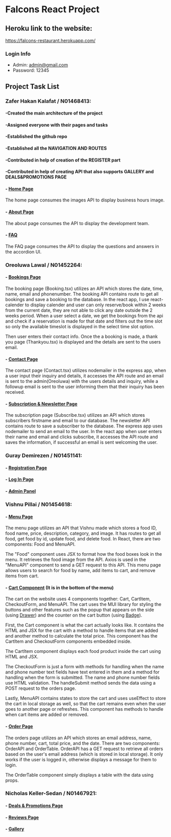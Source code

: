 # Falcons React Project

## Heroku link to the website:

https://falcons-restaurant.herokuapp.com/

### Login Info
- Admin: admin@gmail.com
- Password: 12345

## Project Task List

### Zafer Hakan Kalafat / N01468413:
#### -Created the main architecture of the project
#### -Assigned everyone with their pages and tasks
#### -Established the github repo 
#### -Established all the NAVIGATION AND ROUTES
#### -Contributed in help of creation of the REGISTER part
#### -Contributed in help of creating API that also supports GALLERY and DEALS&PROMOTIONS PAGE

#### - [Home Page](https://falcons-restaurant.herokuapp.com)
The home page consumes the images API to display business hours image.

#### - [About Page](https://falcons-restaurant.herokuapp.com/about)
The about page consumes the API to display the development team.

#### - [FAQ](https://falcons-restaurant.herokuapp.com/faq)
The FAQ page consumes the API to display the questions and answers in the accordion UI.

### Oreoluwa Lawal / N01452264:
#### - [Bookings Page](https://falcons-restaurant.herokuapp.com/bookings)
The booking page (Booking.tsx) utilizes an API which stores the date, time, name, email and phonenumber. The booking API contains route to get all bookings and save a booking to the database.
In the react app, I use react-calender to display calender and user can only reserve/book within 2 weeks from the current date, they are not able to click any date outside the 2 weeks period. When a user select a date, we get the bookings from the api and check if a reservation is made for that date and filters out the time slot so only the available timeslot is displayed in the select time slot option.

Then user enters their contact info. Once the a booking is made, a thank you page (Thankyou.tsx) is displayed and the details are sent to the users email.

#### - [Contact Page](https://falcons-restaurant.herokuapp.com/contact)
The contact page (Contact.tsx) utilizes nodemailer in the express app, when a user input their inquiry and details, it accesses the API route and an email is sent to the admin(Oreoluwa) with the users details and inquiry, while a followup email is sent to the user informing them that their inquiry has been received.

#### - [Subscription & Newsletter Page](https://falcons-restaurant.herokuapp.com/subscribe)
The subscription page (Subscribe.tsx) utilizes an API which stores subscribers firstname and email to our database. The newsletter API contains route to save a subscriber to the database. The express app uses nodemailer to send an email to the user.
In the react app when user enters their name and email and clicks subscribe, it accesses the API route and saves the information, if successful an email is sent welcoming the user.
### Guray Demirezen / N01451141:
#### - [Registration Page](https://falcons-restaurant.herokuapp.com/register)
#### - [Log In Page](https://falcons-restaurant.herokuapp.com/login)
#### - [Admin Panel](https://falcons-restaurant.herokuapp.com/admin-menu)

### Vishnu Pillai / N01454618:
#### - [Menu Page](https://falcons-restaurant.herokuapp.com/menu)
The menu page utilizes an API that Vishnu made which stores a food ID, food name, price, description, category, and image. It has routes to get all food, get food by id, update food, and delete food. In React, there are two components: Food and MenuAPI. 

The "Food" component uses JSX to format how the food boxes look in the menu. It retrieves the food image from the API. Axios is used in the "MenuAPI" component to send a GET request to this API. This menu page allows users to search for food by name, add items to cart, and remove items from cart. 

#### - [Cart Component](https://falcons-restaurant.herokuapp.com/menu) (It is in the bottom of the menu)
The cart on the website uses 4 components together: Cart, CartItem, CheckoutForm, and MenuAPI. The cart uses the MUI library for styling the buttons and other features such as the popup that appears on the side (using [Drawer](https://mui.com/material-ui/react-drawer/#main-content)) and the counter on the cart button (using [Badge](https://mui.com/material-ui/react-badge/#main-content)). 

First, the Cart component is what the cart actually looks like. It contains the HTML and JSX for the cart with a method to handle items that are added and another method to calculate the total price. This component has the CartItem and CheckoutForm components embedded inside.

The CartItem component displays each food product inside the cart using HTML and JSX.

The CheckoutForm is just a form with methods for handling when the name and phone number text fields have text entered in them and a method for handling when the form is submitted. The name and phone number fields use HTML validation. The handleSubmit method sends the data using a POST request to the orders page.

Lastly, MenuAPI contains states to store the cart and uses useEffect to store the cart in local storage as well, so that the cart remains even when the user goes to another page or refreshes. This component has methods to handle when cart items are added or removed.

#### - [Order Page](https://falcons-restaurant.herokuapp.com/orders)
The orders page utilizes an API which stores an email address, name, phone number, cart, total price, and the date. There are two components: OrderAPI and OrderTable. OrderAPI has a GET request to retrieve all orders based on the user's email address (which is stored in local storage). It only works if the user is logged in, otherwise displays a message for them to login.

The OrderTable component simply displays a table with the data using props.

### Nicholas Keller-Sedan / N01467921:
#### - [Deals & Promotions Page](https://falcons-restaurant.herokuapp.com/deals)
#### - [Reviews Page](https://falcons-restaurant.herokuapp.com/reviews)
#### - [Gallery](https://falcons-restaurant.herokuapp.com/gallery)
